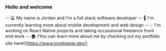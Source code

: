 ### Hello and welcome

<!--
**LoneHippie/LoneHippie** is a ✨ _special_ ✨ repository because its `README.md` (this file) appears on your GitHub profile.

Here are some ideas to get you started:

- 🔭 I’m currently working on ...
- 🌱 I’m currently learning ...
- 👯 I’m looking to collaborate on ...
- 🤔 I’m looking for help with ...
- 💬 Ask me about ...
- 📫 How to reach me: ...
- 😄 Pronouns: ...
- ⚡ Fun fact: ...
-->

-- 💻 My name is Jordan and I'm a full stack software developer
-- 📑 I'm currently learning more about mobile development and web design
-- 💡 I'm working on React Native projects and taking occassional freelance front end work
-- 🏠 (You can learn more about me by checking out my portfolio site here!)[https://www.lonehippei.dev/]
